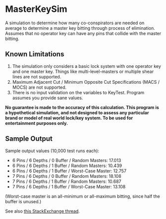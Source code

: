 # MasterKeySim
A simulation to determine how many co-conspirators are needed on average to determine a master key bitting through process of elimination. Assumes that no operator key can have any pins that collide with the master bitting.

Known Limitations
-----------------
1. The simulation only considers a basic lock system with one operator key and one master key. Things like multi-level-masters or multiple shear lines are not supported.
1. Maximum Adjacent Cut / Minimum Opposite Cut Specifications (MACS / MOCS) are not supported. 
1. There is no input validation on the variables to KeyTest. Program assumes you provide sane values.

**No guarantee is made to the accuracy of this calculation. This program is a hypothetical simulation, and not designed to assess any particular brand or model of real world lock/key system. To be used for entertainment purposes only.**

Sample Output
-------------
Sample output values (10,000 test runs each):
* 6 Pins / 6 Depths / 0 Buffer / Random Masters: 17.013
* 6 Pins / 6 Depths / 1 Buffer / Random Masters: 10.439
* 6 Pins / 6 Depths / 1 Buffer / Worst-Case Master: 12.757
* 7 Pins / 6 Depths / 0 Buffer / Random Masters: 18.108
* 7 Pins / 6 Depths / 1 Buffer / Random Masters: 10.687
* 7 Pins / 6 Depths / 1 Buffer / Worst-Case Master: 13.108

(Worst-case master is an all-minimum or all-maximum bitting, since half the buffer is unused.)

See also [this StackExchange thread](https://math.stackexchange.com/questions/2237744/how-long-does-it-take-to-guess-a-master-key).
